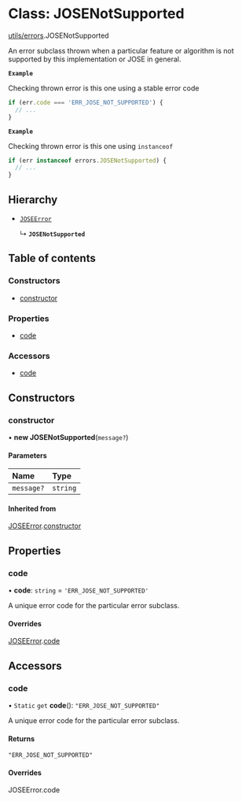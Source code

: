 # Class: JOSENotSupported

[utils/errors](../modules/utils_errors.md).JOSENotSupported

An error subclass thrown when a particular feature or algorithm is not supported by this
implementation or JOSE in general.

**`Example`**

Checking thrown error is this one using a stable error code

```js
if (err.code === 'ERR_JOSE_NOT_SUPPORTED') {
  // ...
}
```

**`Example`**

Checking thrown error is this one using `instanceof`

```js
if (err instanceof errors.JOSENotSupported) {
  // ...
}
```

## Hierarchy

- [`JOSEError`](utils_errors.JOSEError.md)

  ↳ **`JOSENotSupported`**

## Table of contents

### Constructors

- [constructor](utils_errors.JOSENotSupported.md#constructor)

### Properties

- [code](utils_errors.JOSENotSupported.md#code)

### Accessors

- [code](utils_errors.JOSENotSupported.md#code-1)

## Constructors

### constructor

• **new JOSENotSupported**(`message?`)

#### Parameters

| Name | Type |
| :------ | :------ |
| `message?` | `string` |

#### Inherited from

[JOSEError](utils_errors.JOSEError.md).[constructor](utils_errors.JOSEError.md#constructor)

## Properties

### code

• **code**: `string` = `'ERR_JOSE_NOT_SUPPORTED'`

A unique error code for the particular error subclass.

#### Overrides

[JOSEError](utils_errors.JOSEError.md).[code](utils_errors.JOSEError.md#code)

## Accessors

### code

• `Static` `get` **code**(): ``"ERR_JOSE_NOT_SUPPORTED"``

A unique error code for the particular error subclass.

#### Returns

``"ERR_JOSE_NOT_SUPPORTED"``

#### Overrides

JOSEError.code

